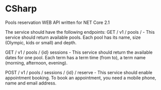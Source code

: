 # CSharp


Pools reservation WEB API written for NET Core 2.1

The service should have the following endpoints:
GET / v1 / pools / - This service should return available pools. Each pool has its name, size (Olympic, kids or small) and depth.

GET / v1 / pools / {id} sessions - This service should return the available dates for one pool. Each term has a term time (from to), a term name (morning, afternoon, evening).

POST / v1 / pools / sessions / {id} / reserve - This service should enable appointment booking. To book an appointment, you need a mobile phone, name and email address.
